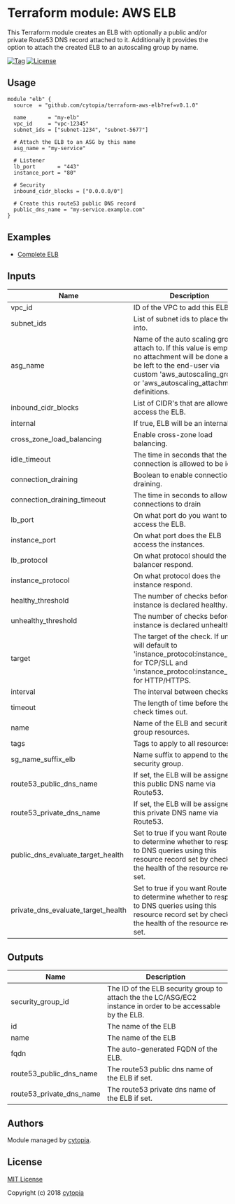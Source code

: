 # Terraform module: AWS ELB

This Terraform module creates an ELB with optionally a public and/or private Route53 DNS record attached to it.
Additionally it provides the option to attach the created ELB to an autoscaling group by name.

[![Tag](https://img.shields.io/github/tag/cytopia/devilbox.svg)](https://github.com/cytopia/terraform-aws-elb/releases)
[![License](https://img.shields.io/badge/license-MIT-blue.svg)](https://opensource.org/licenses/MIT)

## Usage

```hcl
module "elb" {
  source  = "github.com/cytopia/terraform-aws-elb?ref=v0.1.0"

  name       = "my-elb"
  vpc_id     = "vpc-12345"
  subnet_ids = ["subnet-1234", "subnet-5677"]

  # Attach the ELB to an ASG by this name
  asg_name = "my-service"

  # Listener
  lb_port       = "443"
  instance_port = "80"

  # Security
  inbound_cidr_blocks = ["0.0.0.0/0"]

  # Create this route53 public DNS record
  public_dns_name = "my-service.example.com"
}
```

## Examples

* [Complete ELB](examples/complete/)

## Inputs

| Name | Description | Type | Default | Required |
|------|-------------|:----:|:-----:|:-----:|
| vpc_id | ID of the VPC to add this ELB to. | string | - | yes |
| subnet_ids | List of subnet ids to place the ELB into. | list | - | yes |
| asg_name | Name of the auto scaling group to attach to. If this value is empty, no attachment will be done and is be left to the end-user via custom 'aws_autoscaling_group' or 'aws_autoscaling_attachment' definitions. | string | `` | no |
| inbound_cidr_blocks | List of CIDR's that are allowed to access the ELB. | list | - | yes |
| internal | If true, ELB will be an internal ELB. | string | `false` | no |
| cross_zone_load_balancing | Enable cross-zone load balancing. | string | `true` | no |
| idle_timeout | The time in seconds that the connection is allowed to be idle. | string | `60` | no |
| connection_draining | Boolean to enable connection draining. | string | `false` | no |
| connection_draining_timeout | The time in seconds to allow for connections to drain | string | `300` | no |
| lb_port | On what port do you want to access the ELB. | string | - | yes |
| instance_port | On what port does the ELB access the instances. | string | - | yes |
| lb_protocol | On what protocol should the load balancer respond. | string | `TCP` | no |
| instance_protocol | On what protocol does the instance respond. | string | `TCP` | no |
| healthy_threshold | The number of checks before the instance is declared healthy. | string | `10` | no |
| unhealthy_threshold | The number of checks before the instance is declared unhealthy. | string | `2` | no |
| target | The target of the check. If unset, will default to 'instance_protocol:instance_port' for TCP/SLL and 'instance_protocol:instance_port/' for HTTP/HTTPS. | string | `` | no |
| interval | The interval between checks. | string | `30` | no |
| timeout | The length of time before the check times out. | string | `5` | no |
| name | Name of the ELB and security group resources. | string | - | yes |
| tags | Tags to apply to all resources. | map | `<map>` | no |
| sg_name_suffix_elb | Name suffix to append to the ELB security group. | string | `-elb` | no |
| route53_public_dns_name | If set, the ELB will be assigned this public DNS name via Route53. | string | `` | no |
| route53_private_dns_name | If set, the ELB will be assigned this private DNS name via Route53. | string | `` | no |
| public_dns_evaluate_target_health | Set to true if you want Route 53 to determine whether to respond to DNS queries using this resource record set by checking the health of the resource record set. | string | `true` | no |
| private_dns_evaluate_target_health | Set to true if you want Route 53 to determine whether to respond to DNS queries using this resource record set by checking the health of the resource record set. | string | `true` | no |

## Outputs

| Name | Description |
|------|-------------|
| security_group_id | The ID of the ELB security group to attach the the LC/ASG/EC2 instance in order to be accessable by the ELB. |
| id | The name of the ELB |
| name | The name of the ELB |
| fqdn | The auto-generated FQDN of the ELB. |
| route53_public_dns_name | The route53 public dns name of the ELB if set. |
| route53_private_dns_name | The route53 private dns name of the ELB if set. |

## Authors

Module managed by [cytopia](https://github.com/cytopia).

## License

[MIT License](LICENSE)

Copyright (c) 2018 [cytopia](https://github.com/cytopia)
